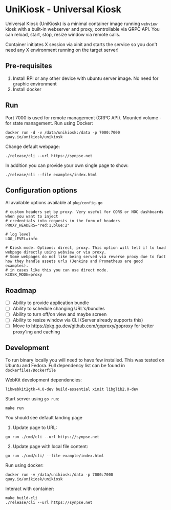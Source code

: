 # UniKiosk - Universal Kiosk

Universal Kiosk (UniKiosk) is a minimal container image running `webview` kiosk with a built-in webserver and proxy,
controllable via GRPC API. You can reload, start, stop, resize window via remote calls.

Container initiates X session via xinit and starts the service so you don't need any X environment running on the target server!

## Pre-requisites

1. Install RPI or any other device with ubuntu server image. No need for graphic environment
2. Install docker


## Run

Port 7000 is used for remote management (GRPC API). Mounted volume - for state management. 
Run using Docker:

```
docker run -d -v /data/unikiosk:/data -p 7000:7000 quay.io/unikiosk/unikiosk 
```

Change default webpage:
```
./release/cli --url https://synpse.net
```

In addition you can provide your own single page to show:
```
./release/cli --file examples/index.html
```

## Configuration options

Al available options available at `pkg/config.go`

```
# custom headers set by proxy. Very useful for CORS or NOC dashboards when you want to inject
# credentials into requests in the form of headers
PROXY_HEADERS="red:1,blue:2"

# log level
LOG_LEVEL=info

# Kiosk mode. Options: direct, proxy. This option will tell if to load webpage directly using webview or via proxy. 
# Some webpages do not like being served via reverse proxy due to fact how they handle assets urls (Jenkins and Prometheus are good examples).
# in cases like this you can use direct mode.
KIOSK_MODE=proxy
```

## Roadmap

- [ ] Ability to provide application bundle
- [ ] Ability to schedule changing URL's/bundles
- [ ] Ability to turn off/on view and maybe screen
- [ ] Ability to resize window via CLI (Server already supports this)
- [ ] Move to https://pkg.go.dev/github.com/goproxy/goproxy for better proxy'ing and caching

## Development

To run binary locally you will need to have few installed. This was tested on Ubuntu and Fedora.
Full dependency list can be found in `dockerfiles/Dockerfile`

WebKit development dependencies:
```
libwebkit2gtk-4.0-dev build-essential xinit libglib2.0-dev 
```

Start server using `go run`:
```
make run
```

You should see default landing page

1. Update page to URL:

```
go run ./cmd/cli --url https://synpse.net
```

2. Update page with local file content:

```
go run ./cmd/cli/ --file example/index.html
```

Run using docker:
```
docker run -v /data/unikiosk:/data -p 7000:7000 quay.io/unikiosk/unikiosk 
```

Interact with container:
```
make build-cli
./release/cli --url https://synpse.net
```
